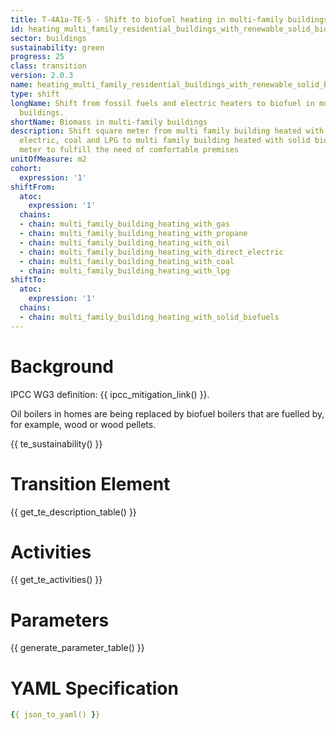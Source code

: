 ```yaml
---
title: T-4A1a-TE-5 - Shift to biofuel heating in multi-family buildings
id: heating_multi_family_residential_buildings_with_renewable_solid_biofuels
sector: buildings
sustainability: green
progress: 25
class: transition
version: 2.0.3
name: heating_multi_family_residential_buildings_with_renewable_solid_biofuels
type: shift
longName: Shift from fossil fuels and electric heaters to biofuel in multi-family
  buildings.
shortName: Biomass in multi-family buildings
description: Shift square meter from multi family building heated with gas oil, direct
  electric, coal and LPG to multi family building heated with solid biofuels in square
  meter to fulfill the need of comfortable premises
unitOfMeasure: m2
cohort:
  expression: '1'
shiftFrom:
  atoc:
    expression: '1'
  chains:
  - chain: multi_family_building_heating_with_gas
  - chain: multi_family_building_heating_with_propane
  - chain: multi_family_building_heating_with_oil
  - chain: multi_family_building_heating_with_direct_electric
  - chain: multi_family_building_heating_with_coal
  - chain: multi_family_building_heating_with_lpg
shiftTo:
  atoc:
    expression: '1'
  chains:
  - chain: multi_family_building_heating_with_solid_biofuels
---
```

# Background

IPCC WG3 definition: {{ ipcc_mitigation_link() }}.

Oil boilers in homes are being replaced by biofuel boilers that are fuelled by, for example, wood or wood pellets.




{{ te_sustainability() }}

# Transition Element

{{ get_te_description_table() }}




# Activities

{{ get_te_activities() }}


# Parameters

{{ generate_parameter_table() }}


# YAML Specification

```yaml
{{ json_to_yaml() }}
```
